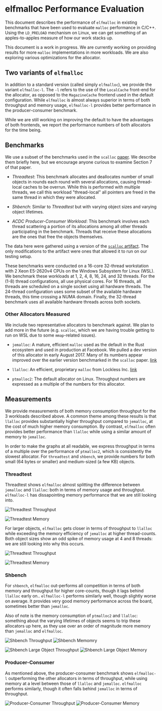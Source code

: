 # elfmalloc Performance Evaluation

This document describes the performance of `elfmalloc` in existing benchmarks
that have been used to evaluate `malloc` performance in C/C++. Using the
`LD_PRELOAD` mechanism on Linux, we can get something of an apples-to-apples
measure of how our work stacks up.

This document is a work in progress. We are currently working on providing
results for more `malloc` implementations in more workloads. We are also
exploring various optimizations for the allocator.

## Two variants of `elfmalloc`

In addition to a standard version (called simply `elfmalloc`), we provide the
variant `elfmalloc-l`. The `-l` refers to the use of the `LocalCache` front-end
for the allocator, as opposed to the `MagazineCache` frontend used in the
default configuration. While `elfmalloc` is almost always superior in terms of
both throughput and memory usage, `elfmalloc-l` provides better performance in
the producer-consumer benchmark.

While we are still working on improving the default to have the advantages of
both frontends, we report the performance numbers of both allocators for the
time being.

## Benchmarks

We use a subset of the benchmarks used in the `scalloc`
[paper](https://arxiv.org/pdf/1503.09006.pdf). We describe them briefly
here, but we encourage anyone curious to examine Section 7 of that paper.

  * *Threadtest*: This benchmark allocates and deallocates number of
    small objects in rounds each round with several allocations, causing
    thread-local caches to be overrun. While this is performed with
    multiple threads, we call this workload "thread-local" all pointers
    are freed in the same thread in which they were allocated.

  * *Shbench*: Similar to *Threadtest* but with varying object sizes and
    varying object lifetimes.

  * *ACDC Producer-Consumer Workload*: This benchmark involves each
    thread scattering a portion of its allocations among all other threads
    participating in the benchmark. Threads that receive these allocations
    are the ones that free the objects themselves.

The data here were gathered using a version of the [`scalloc`
artifact](https://github.com/cksystemsgroup/scalloc-artifact).  The only
modifications to the artifact were ones that allowed it to run on our testing
setup.

These benchmarks were conducted on a 16-core 32-thread workstation with 2 Xeon
E5-2620v4 CPUs on the Windows Subsystem for Linux (WSL). We benchmark these
workloads at 1, 2, 4, 8, 16, 24, and 32 threads. For the (1-8) thread
configurations, all use physical cores. For 16 threads, all threads are
scheduled on a single socket using all hardware threads. The 24-thread
configuration uses some subset of the available hardware threads, this time
crossing a NUMA domain.  Finally, the 32-thread benchmark uses all available
hardware threads across both sockets.

### Other Allocators Measured

We include two representative allocators to benchmark against. We plan
to add more in the future (e.g. `scalloc`, which we are having trouble
getting to run on WSL due to some `mmap`-related issues).

  * `jemalloc`: A mature, efficient `malloc` used as the default in the
    Rust ecosystem and used in production at Facebook. We pulled a dev
    version of this allocator in early August 2017. Many of its numbers
    appear improved over the earlier version benchmarked in the `scalloc`
    paper. [link](https://github.com/jemalloc/jemalloc)

  * `llalloc`: An efficient, proprietary `malloc` from Lockless Inc.
    [link](https://locklessinc.com/)

  * `ptmalloc2`: The default allocator on Linux. Throughput numbers are
    expressed as a multiple of the numbers for this allocator.

## Measurements

We provide measurements of both memory consumption throughput for the 3
workloads described above. A common theme among these results is that `llalloc`
provides substantially higher throughput compared to `jemalloc`, at the cost of
much higher memory consumption. By contrast, `elfmalloc` often provides better
performance than `llalloc` while using a similar amount of memory to `jemalloc`.

In order to make the graphs at all readable, we express throughput in terms of a
multiple over the performance of `ptmalloc2`, which is consistently the slowest
allocator. For `threadtest` and `shbench`, we provide numbers for both small (64
bytes or smaller) and medium-sized (a few KB) objects.

### Threadtest

Threadtest shows `elfmalloc` almost splitting the difference between `jemalloc`
and `llalloc`: both in terms of memory usage and throughput. `elfmalloc-l` has
dissapointing memory performance that we are still looking into.


![Threadtest Throughput](elfmalloc-data/threadtest-small-tp.png?raw=true)

![Threadtest Memory](elfmalloc-data/threadtest-small-mem.png?raw=true)

For larger objects, `elfmalloc` gets closer in terms of throughput to `llalloc`
while exceeding the memory efficiency of `jemalloc` at higher thread-counts.
Both object sizes show an odd spike of memory usage at 4 and 8 threads: we are
still looking into why this occurs.

![Threadtest Throughput](elfmalloc-data/threadtest-large-tp.png?raw=true)

![Threadtest Memory](elfmalloc-data/threadtest-large-mem.png?raw=true)

### Shbench

For `shbench`, `elfmalloc` out-performs all competition in terms of both memory
and throughput for higher core-counts, though it lags behind `llalloc` early
on.. `elfmalloc-l` performs similarly well, though slightly worse on average.
It provides very good memory performance across the board, sometimes better
than `jemalloc`.

Also of note is the memory consumption of `ptmalloc2` and `llalloc`: something
about the varying lifetimes of objects seems to trip these allocators up here,
as they use over an order of magnitude more memory than `jemalloc` and
`elfmalloc`.

![Shbench Throughput](elfmalloc-data/shbench-small-tp.png?raw=true)
![Shbench Memomry](elfmalloc-data/shbench-small-mem.png?raw=true)

![Shbench Large Object Throughput](elfmalloc-data/shbench-large-tp.png?raw=true)
![Shbench Large Object Memory](elfmalloc-data/shbench-large-mem.png?raw=true)

### Producer-Consumer

As mentioned above, the producer-consumer benchmark shows `elfmalloc-l`
outperforming the other allocators in terms of throughput, while using memory
at a level between those of `llalloc` and `jemalloc`. `elfmalloc` performs
similarly, though it often falls behind `jemalloc` in terms of throughput.

![Producer-Consumer Throughput](elfmalloc-data/prod-cons-tp.png?raw=true)
![Producer-Consumer Memory](elfmalloc-data/prod-cons-mem.png?raw=true)
